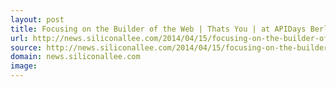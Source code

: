 ```yaml
---
layout: post
title: Focusing on the Builder of the Web | Thats You | at APIDays Berlin
url: http://news.siliconallee.com/2014/04/15/focusing-on-the-builder-of-the-web-thats-you-at-apidays-berlin/
source: http://news.siliconallee.com/2014/04/15/focusing-on-the-builder-of-the-web-thats-you-at-apidays-berlin/
domain: news.siliconallee.com
image: 
---
```


